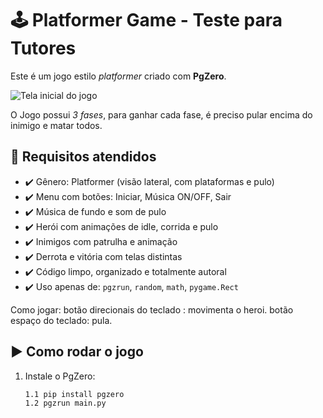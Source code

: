 # 🕹️ Platformer Game - Teste para Tutores

Este é um jogo estilo *platformer* criado com **PgZero**.

![Tela inicial do jogo](images/menuinicial.png)

O Jogo possui *3 fases*, para ganhar cada fase, é preciso pular encima do inimigo e matar todos.

## 📌 Requisitos atendidos

- ✔️ Gênero: Platformer (visão lateral, com plataformas e pulo)
- ✔️ Menu com botões: Iniciar, Música ON/OFF, Sair
- ✔️ Música de fundo e som de pulo
- ✔️ Herói com animações de idle, corrida e pulo
- ✔️ Inimigos com patrulha e animação
- ✔️ Derrota e vitória com telas distintas
- ✔️ Código limpo, organizado e totalmente autoral
- ✔️ Uso apenas de: `pgzrun`, `random`, `math`, `pygame.Rect`

Como jogar:
botão direcionais do teclado : movimenta o heroi.
botão espaço do teclado: pula.

## ▶️ Como rodar o jogo

1. Instale o PgZero:
   ```bash
   1.1 pip install pgzero
   1.2 pgzrun main.py

